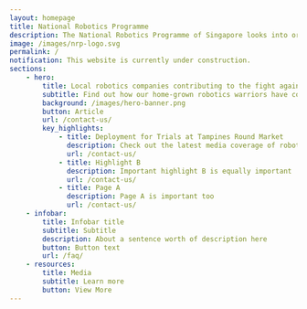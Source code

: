 ```yaml
---
layout: homepage
title: National Robotics Programme
description: The National Robotics Programme of Singapore looks into orchestrating the development of the local robotics ecosystem, to aid people in their everyday lives.
image: /images/nrp-logo.svg
permalink: /
notification: This website is currently under construction.
sections:
    - hero:
        title: Local robotics companies contributing to the fight against COVID-19 
        subtitle: Find out how our home-grown robotics warriors have contributed to fighting COVID-19 along with our front-liners 
        background: /images/hero-banner.png
        button: Article
        url: /contact-us/
        key_highlights:
            - title: Deployment for Trials at Tampines Round Market
              description: Check out the latest media coverage of robots being deployed at Tampines Round Market
              url: /contact-us/
            - title: Highlight B
              description: Important highlight B is equally important
              url: /contact-us/
            - title: Page A
              description: Page A is important too
              url: /contact-us/
    - infobar:
        title: Infobar title
        subtitle: Subtitle
        description: About a sentence worth of description here
        button: Button text
        url: /faq/
    - resources:
        title: Media
        subtitle: Learn more
        button: View More
---
```


